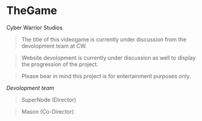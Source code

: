 # TheGame
Cyber Warrior Studios

>The title of this videogame is currently under discussion from the devolopment team at CW.

>Website devolopment is currently under discussion as well to display the progression of the project.

>Please bear in mind this project is for entertainment purposes only.



*Devolopment team*
>SuperNode (Director)

>Mason (Co-Director)
